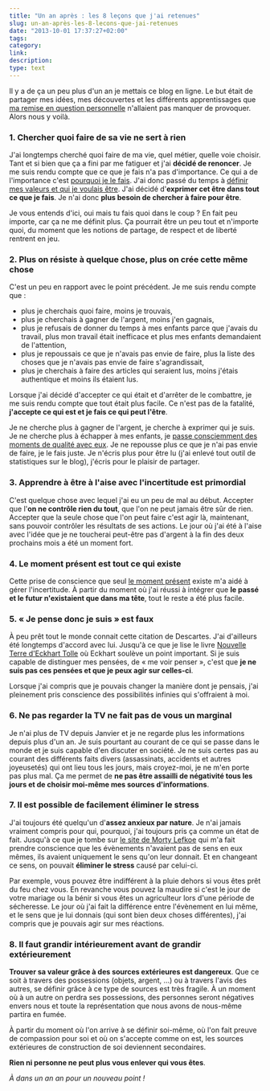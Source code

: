 ```yaml
---
title: "Un an après : les 8 leçons que j'ai retenues"
slug: un-an-après-les-8-lecons-que-jai-retenues
date: "2013-10-01 17:37:27+02:00"
tags: 
category: 
link: 
description: 
type: text
---
```


Il y a de ça un peu plus d'un an je mettais ce blog en ligne. Le but était de partager mes idées, mes découvertes et les différents apprentissages que [ma remise en question personnelle](/blog/fr/le-développement-personnel-pour-qui-pourquoi/) n'allaient pas manquer de provoquer. Alors nous y voilà.
<!-- TEASER_END -->
### 1. Chercher quoi faire de sa vie ne sert à rien

J'ai longtemps cherché quoi faire de ma vie, quel métier, quelle voie choisir. Tant et si bien que ça a fini par me fatiguer et j'ai __décidé de renoncer__. Je me suis rendu compte que ce que je fais n'a pas d'importance. Ce qui a de l'importance c'est [pourquoi je le fais](/blog/fr/comment-%C3%AAtre-simplement-fier-de-soi/). J'ai donc passé du temps à [définir mes valeurs et qui je voulais être](/blog/fr/je-quitte-mon-emploi/). J'ai décidé d'__exprimer cet être dans tout ce que je fais__. Je n'ai donc __plus besoin de chercher à faire pour être__.

Je vous entends d'ici, oui mais tu fais quoi dans le coup ? En fait peu importe, car ça ne me définit plus. Ça pourrait être un peu tout et n'importe quoi, du moment que les notions de partage, de respect et de liberté rentrent en jeu.

### 2. Plus on résiste à quelque chose, plus on crée cette même chose

C'est un peu en rapport avec le point précédent. Je me suis rendu compte que : 

- plus je cherchais quoi faire, moins je trouvais,
- plus je cherchais à gagner de l'argent, moins j'en gagnais,
- plus je refusais de donner du temps à mes enfants parce que j'avais du travail, plus mon travail était inefficace et plus mes enfants demandaient de l'attention,
- plus je repoussais ce que je n'avais pas envie de faire, plus la liste des choses que je n'avais pas envie de faire s'agrandissait,
- plus je cherchais à faire des articles qui seraient lus, moins j'étais authentique et moins ils étaient lus.

Lorsque j'ai décidé d'accepter ce qui était et d'arrêter de le combattre, je me suis rendu compte que tout était plus facile. Ce n'est pas de la fatalité, __j'accepte ce qui est et je fais ce qui peut l'être__.

Je ne cherche plus à gagner de l'argent, je cherche à exprimer qui je suis. Je ne cherche plus à échapper à mes enfants, je [passe consciemment des moments de qualité avec eux](/blog/fr/comment-pleinement-profiter-de-ses-enfants/). Je ne repousse plus ce que je n'ai pas envie de faire, je le fais juste. Je n'écris plus pour être lu (j'ai enlevé tout outil de statistiques sur le blog), j'écris pour le plaisir de partager.


### 3. Apprendre à être à l'aise avec l'incertitude est primordial

C'est quelque chose avec lequel j'ai eu un peu de mal au début. Accepter que l'__on ne contrôle rien du tout__, que l'on ne peut jamais être sûr de rien. Accepter que la seule chose que l'on peut faire c'est agir là, maintenant, sans pouvoir contrôler les résultats de ses actions. Le jour où j'ai été à l'aise avec l'idée que je ne toucherai peut-être pas d'argent à la fin des deux prochains mois a été un moment fort.

### 4. Le moment présent est tout ce qui existe

Cette prise de conscience que seul [le moment présent](/blog/fr/le-pouvoir-du-moment-présent/) existe m'a aidé à gérer l'incertitude. À partir du moment où j'ai réussi à intégrer que __le passé et le futur n'existaient que dans ma tête__, tout le reste a été plus facile.

### 5. « Je pense donc je suis » est faux

À peu prêt tout le monde connait cette citation de Descartes. J'ai d'ailleurs été longtemps d'accord avec lui. Jusqu'à ce que je lise le livre [Nouvelle Terre d'Eckhart Tolle](http://www.amazon.fr/gp/product/2896260072/ref=as_li_qf_sp_asin_il_tl?ie=UTF8&amp;camp=1642&amp;creative=6746&amp;creativeASIN=2896260072&amp;linkCode=as2&amp;tag=vincjous-21) où Eckhart soulève un point important. Si je suis capable de distinguer mes pensées, de « me voir penser », c'est que __je ne suis pas ces pensées et que je peux agir sur celles-ci__.

Lorsque j'ai compris que je pouvais changer la manière dont je pensais, j'ai pleinement pris conscience des possibilités infinies qui s'offraient à moi.

### 6. Ne pas regarder la TV ne fait pas de vous un marginal

Je n'ai plus de TV depuis Janvier et je ne regarde plus les informations depuis plus d'un an. Je suis pourtant au courant de ce qui se passe dans le monde et je suis capable d'en discuter en société. Je ne suis certes pas au courant des différents faits divers (assassinats, accidents et autres joyeusetés) qui ont lieu tous les jours, mais croyez-moi, je ne m'en porte pas plus mal. Ça me permet de __ne pas être assailli de négativité tous les jours et de choisir moi-même mes sources d'informations__.

### 7. Il est possible de facilement éliminer le stress

J'ai toujours été quelqu'un d'__assez anxieux par nature__. Je n'ai jamais vraiment compris pour qui, pourquoi, j'ai toujours pris ça comme un état de fait. Jusqu'à ce que je tombe sur [le site de Morty Lefkoe](http://lefkoefreedomcourse.com/) qui m'a fait prendre conscience que les évènements n'avaient pas de sens en eux mêmes, ils avaient uniquement le sens qu'on leur donnait. Et en changeant ce sens, on pouvait __éliminer le stress__ causé par celui-ci.

Par exemple, vous pouvez être indifférent à la pluie dehors si vous êtes prêt du feu chez vous. En revanche vous pouvez la maudire si c'est le jour de votre mariage ou la bénir si vous êtes un agriculteur lors d'une période de sécheresse. Le jour où j'ai fait la différence entre l'évènement en lui même, et le sens que je lui donnais (qui sont bien deux choses différentes), j'ai compris que je pouvais agir sur mes réactions.

### 8. Il faut grandir intérieurement avant de grandir extérieurement

__Trouver sa valeur grâce à des sources extérieures est dangereux__. Que ce soit à travers des possessions (objets, argent, …) ou à travers l'avis des autres, se définir grâce à ce type de sources est très fragile. À un moment où à un autre on perdra ses possessions, des personnes seront négatives envers nous et toute la représentation que nous avons de nous-même partira en fumée.

À partir du moment où l'on arrive à se définir soi-même, où l'on fait preuve de compassion pour soi et où on s'accepte comme on est, les sources extérieures de construction de soi deviennent secondaires.

__Rien ni personne ne peut plus vous enlever qui vous êtes__.



_À dans un an an pour un nouveau point !_

